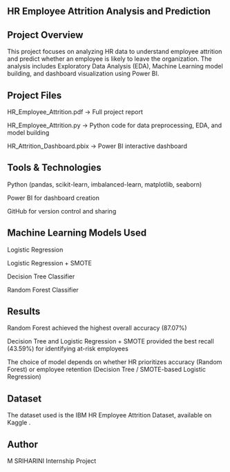 ## HR Employee Attrition Analysis and Prediction ##
## Project Overview

This project focuses on analyzing HR data to understand employee attrition and predict whether an employee is likely to leave the organization. The analysis includes Exploratory Data Analysis (EDA), Machine Learning model building, and dashboard visualization using Power BI.

## Project Files

HR_Employee_Attrition.pdf → Full project report

HR_Employee_Attrition.py → Python code for data preprocessing, EDA, and model building

HR_Attrition_Dashboard.pbix → Power BI interactive dashboard

## Tools & Technologies

Python (pandas, scikit-learn, imbalanced-learn, matplotlib, seaborn)

Power BI for dashboard creation

GitHub for version control and sharing

## Machine Learning Models Used

Logistic Regression

Logistic Regression + SMOTE

Decision Tree Classifier

Random Forest Classifier

## Results

Random Forest achieved the highest overall accuracy (87.07%)

Decision Tree and Logistic Regression + SMOTE provided the best recall (43.59%) for identifying at-risk employees

The choice of model depends on whether HR prioritizes accuracy (Random Forest) or employee retention (Decision Tree / SMOTE-based Logistic Regression)

## Dataset

The dataset used is the IBM HR Employee Attrition Dataset, available on Kaggle
.

## Author

M SRIHARINI
Internship Project
